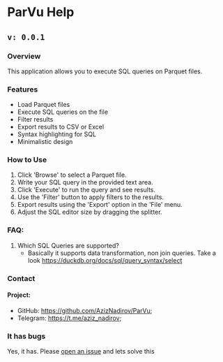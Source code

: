 
# ParVu Help

## `v: 0.0.1`

### Overview

This application allows you to execute SQL queries on Parquet files.

### Features

- Load Parquet files
- Execute SQL queries on the file
- Filter results
- Export results to CSV or Excel
- Syntax highlighting for SQL
- Minimalistic design

### How to Use

1. Click 'Browse' to select a Parquet file.
2. Write your SQL query in the provided text area.
3. Click 'Execute' to run the query and see results.
4. Use the 'Filter' button to apply filters to the results.
5. Export results using the 'Export' option in the 'File' menu.
6. Adjust the SQL editor size by dragging the splitter.

### FAQ:

1. Which SQL Queries are supported?
   - Basically it supports data transformation, non join queries. Take a look https://duckdb.org/docs/sql/query_syntax/select

### Contact

#### Project:

- GitHub: https://github.com/AzizNadirov/ParVu;
- Telegram: https://t.me/aziz_nadirov;
  
### It has bugs

Yes, it has. Please [open an issue](https://github.com/AzizNadirov/ParVu/issues) and lets solve this